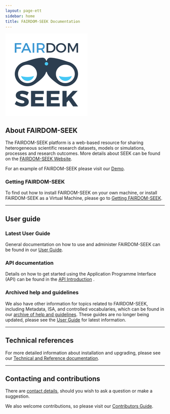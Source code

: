 ```yaml
---
layout: page-ett
sidebar: home 
title: FAIRDOM-SEEK Documentation
---
```

![FAIRDOM-SEEK logo](/images/fairdom-seek-logo-alt.svg)

## About FAIRDOM-SEEK

The FAIRDOM-SEEK platform is a web-based resource for sharing heterogeneous scientific research datasets, 
models or simulations, processes and research outcomes. More details about SEEK can be found on the [FAIRDOM-SEEK Website](https://seek4science.org).

For an example of FAIRDOM-SEEK please visit our [Demo](https://demo.seek4science.org).

### Getting FAIRDOM-SEEK

To find out how to install FAIRDOM-SEEK on your own machine, or install FAIRDOM-SEEK as a Virtual Machine, please go to [Getting FAIRDOM-SEEK](/get-seek).

<hr />

## User guide

### Latest User Guide

General documentation on how to use and administer FAIRDOM-SEEK can be found in our [<i class="fa-solid fa-user-group fa-1x"></i> <i class="fa-solid fa-book fa-1x"></i> User Guide](/help/user-guide/).

### API documentation

Details on how to get started using the Application Programme Interface (API) can be found in the [API Introduction](/help/user-guide/api) .

### Archived help and guidelines

We also have other information for topics related to FAIRDOM-SEEK, including Metadata, ISA, and controlled vocabularies, which can be found
in our [archive of help and guidelines](/help/). These guides are no longer being updated, please see the [<i class="fa-solid fa-user-group fa-1x"></i> <i class="fa-solid fa-book fa-1x"></i> User Guide](/help/user-guide/) for latest information.

<hr />

## Technical references

For more detailed information about installation and upgrading, please see our [Technical and Reference documentation](/tech/).

<hr />

## Contacting and contributions

There are [contact details](/contacting-us), should you wish to ask a question or make a suggestion.

We also welcome contributions, so please visit our [Contributors Guide](/contributing).
